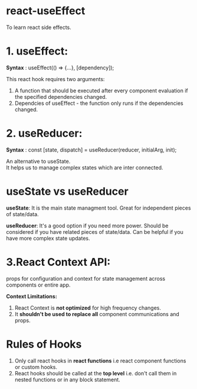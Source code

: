 # react-useEffect
To learn react side effects.

# 1. useEffect: <br/>
**Syntax** : useEffect(() => {...}, [dependency]); <br/>

This react hook requires two arguments: <br/>
1) A function that should be executed after every component evaluation if the specified dependencies changed. <br/>
2) Dependcies of useEffect - the function only runs if the dependencies changed.

# 2. useReducer: <br/>

**Syntax** : const [state, dispatch] = useReducer(reducer, initialArg, init); <br/>

An alternative to useState. <br/>
It helps us to manage complex states which are inter connected.

# useState vs useReducer <br/>

**useState**: It is the main state managment tool. Great for independent pieces of state/data. <br/>

**useReducer**: It's a good option if you need more power. Should be considered if you have related pieces of state/data. Can be helpful if you have more complex state updates.

# 3.React Context API: <br/>

props for configuration and context for state management across components or entire app.

**Context Limitations:**
1. React Context is **not optimized** for high frequency changes.
2. It **shouldn't be used to replace all** component communications and props.

# Rules of Hooks
1. Only call react hooks in **react functions** i.e react component functions or custom hooks. <br/>
2. React hooks should be called at the **top level** i.e. don't call them in nested functions or in any block statement.
